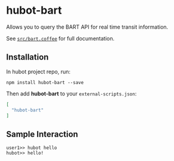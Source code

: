 # hubot-bart

Allows you to query the BART API for real time transit information.

See [`src/bart.coffee`](src/bart.coffee) for full documentation.

## Installation

In hubot project repo, run:

`npm install hubot-bart --save`

Then add **hubot-bart** to your `external-scripts.json`:

```json
[
  "hubot-bart"
]
```

## Sample Interaction

```
user1>> hubot hello
hubot>> hello!
```
